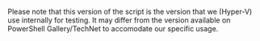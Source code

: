 Please note that this version of the script is the version that we (Hyper-V) use internally for testing.  It may differ from the version available on PowerShell Gallery/TechNet to accomodate our specific usage.
